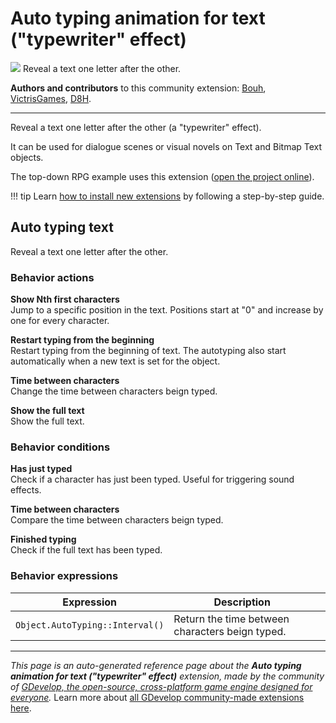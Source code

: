 # Auto typing animation for text ("typewriter" effect)

<img src="https://resources.gdevelop-app.com/assets/Icons/typewriter.svg" class="extension-icon"></img>
Reveal a text one letter after the other.

**Authors and contributors** to this community extension: [Bouh](https://gd.games/Bouh), [VictrisGames](https://gd.games/VictrisGames), [D8H](https://gd.games/D8H).

---

Reveal a text one letter after the other (a "typewriter" effect).

It can be used for dialogue scenes or visual novels on Text and Bitmap Text objects.

The top-down RPG example uses this extension ([open the project online](https://editor.gdevelop.io/?project=example://top-down-rpg)).

!!! tip
    Learn [how to install new extensions](/gdevelop5/extensions/search) by following a step-by-step guide.



## Auto typing text 

Reveal a text one letter after the other. 

### Behavior actions

**Show Nth first characters**  
Jump to a specific position in the text. Positions start at "0" and increase by one for every character.

**Restart typing from the beginning**  
Restart typing from the beginning of text. The autotyping also start automatically when a new text is set for the object.

**Time between characters**  
Change the time between characters beign typed.

**Show the full text**  
Show the full text.

### Behavior conditions

**Has just typed**  
Check if a character has just been typed. Useful for triggering sound effects.

**Time between characters**  
Compare the time between characters beign typed.

**Finished typing**  
Check if the full text has been typed.

### Behavior expressions

| Expression | Description |  |
|-----|-----|-----|
| `Object.AutoTyping::Interval()` | Return the time between characters beign typed. ||


---

*This page is an auto-generated reference page about the **Auto typing animation for text ("typewriter" effect)** extension, made by the community of [GDevelop, the open-source, cross-platform game engine designed for everyone](https://gdevelop.io/).* Learn more about [all GDevelop community-made extensions here](/gdevelop5/extensions).